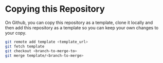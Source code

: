 # Copying this Repository

On Github, you can copy this repository as a template, clone it locally
and then add this repository as a template so you can keep your own changes
to your copy.

```bash
git remote add template <template_url>
git fetch template
git checkout <branch-to-merge-to>
git merge template/<branch-to-merge>
```

